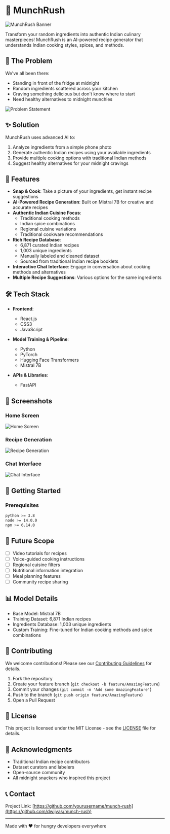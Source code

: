 # 🍳 MunchRush

![MunchRush Banner](placeholder-for-banner-image.png)

Transform your random ingredients into authentic Indian culinary masterpieces! MunchRush is an AI-powered recipe generator that understands Indian cooking styles, spices, and methods.

## 🌟 The Problem

We've all been there:
- Standing in front of the fridge at midnight
- Random ingredients scattered across your kitchen
- Craving something delicious but don't know where to start
- Need healthy alternatives to midnight munchies

![Problem Statement](placeholder-for-problem-statement-image.png)

## ✨ Solution

MunchRush uses advanced AI to:
1. Analyze ingredients from a simple phone photo
2. Generate authentic Indian recipes using your available ingredients
3. Provide multiple cooking options with traditional Indian methods
4. Suggest healthy alternatives for your midnight cravings

## 🚀 Features

- **Snap & Cook**: Take a picture of your ingredients, get instant recipe suggestions
- **AI-Powered Recipe Generation**: Built on Mistral 7B for creative and accurate recipes
- **Authentic Indian Cuisine Focus**: 
  - Traditional cooking methods
  - Indian spice combinations
  - Regional cuisine variations
  - Traditional cookware recommendations
- **Rich Recipe Database**:
  - 6,871 curated Indian recipes
  - 1,003 unique ingredients
  - Manually labeled and cleaned dataset
  - Sourced from traditional Indian recipe booklets
- **Interactive Chat Interface**: Engage in conversation about cooking methods and alternatives
- **Multiple Recipe Suggestions**: Various options for the same ingredients

## 🛠 Tech Stack

- **Frontend**: 
  - React.js
  - CSS3
  - JavaScript
  
- **Model Training & Pipeline**:
  - Python
  - PyTorch
  - Hugging Face Transformers
  - Mistral 7B
  
- **APIs & Libraries**:
  - FastAPI

## 📱 Screenshots

### Home Screen
![Home Screen](https://github.com/dwijvas/munch-rush/blob/main/Screenshots/HomeScreen.png)

### Recipe Generation
![Recipe Generation](https://github.com/dwijvas/munch-rush/blob/main/Screenshots/RecipeGeneration.png)

### Chat Interface
![Chat Interface](https://github.com/dwijvas/munch-rush/blob/main/Screenshots/Chat.png)

## 🚀 Getting Started

### Prerequisites
```bash
python >= 3.8
node >= 14.0.0
npm >= 6.14.0
```

## 🎯 Future Scope

- [ ] Video tutorials for recipes
- [ ] Voice-guided cooking instructions
- [ ] Regional cuisine filters
- [ ] Nutritional information integration
- [ ] Meal planning features
- [ ] Community recipe sharing

## 📊 Model Details

- Base Model: Mistral 7B
- Training Dataset: 6,871 Indian recipes
- Ingredients Database: 1,003 unique ingredients
- Custom Training: Fine-tuned for Indian cooking methods and spice combinations

## 🤝 Contributing

We welcome contributions! Please see our [Contributing Guidelines](CONTRIBUTING.md) for details.

1. Fork the repository
2. Create your feature branch (`git checkout -b feature/AmazingFeature`)
3. Commit your changes (`git commit -m 'Add some AmazingFeature'`)
4. Push to the branch (`git push origin feature/AmazingFeature`)
5. Open a Pull Request

## 📝 License

This project is licensed under the MIT License - see the [LICENSE](LICENSE) file for details.

## 🙏 Acknowledgments

- Traditional Indian recipe contributors
- Dataset curators and labelers
- Open-source community
- All midnight snackers who inspired this project

## 📞 Contact

Project Link: [https://github.com/yourusername/munch-rush](https://github.com/dwijvas/munch-rush)

---
Made with ❤️ for hungry developers everywhere
